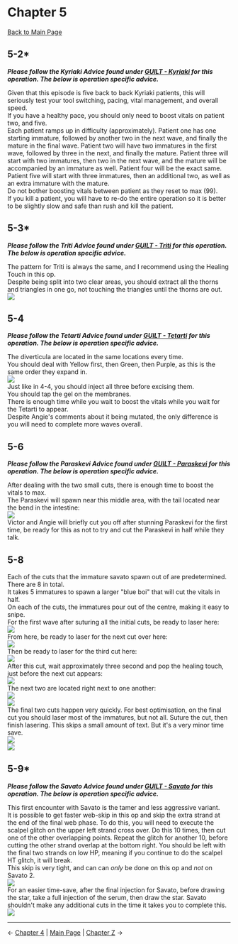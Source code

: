 
# Chapter 5

[Back to Main Page](../../index/eng/index.md)

## 5-2*

***Please follow the Kyriaki Advice found under [GUILT - Kyriaki](../../guilt/eng/kyriaki.md) for this operation. The below is operation specific advice.*** <br>

Given that this episode is five back to back Kyriaki patients, this will seriously test your tool switching, pacing, vital management, and overall speed. <br>
If you have a healthy pace, you should only need to boost vitals on patient two, and five. <br>
Each patient ramps up in difficulty (approximately). Patient one has one starting immature, followed by another two in the next wave, and finally the mature in the final wave. Patient two will have two immatures in the first wave, followed by three in the next, and finally the mature. Patient three will start with two immatures, then two in the next wave, and the mature will be accompanied by an immature as well. Patient four will be the exact same. Patient five will start with three immatures, then an additional two, as well as an extra immature with the mature. <br>
Do not bother boosting vitals between patient as they reset to max (99). <br>
If you kill a patient, you will have to re-do the entire operation so it is better to be slightly slow and safe than rush and kill the patient. <br>

## 5-3*

***Please follow the Triti Advice found under [GUILT - Triti](../../guilt/eng/triti.md) for this operation. The below is operation specific advice.*** <br>

The pattern for Triti is always the same, and I recommend using the Healing Touch in this op. <br>
Despite being split into two clear areas, you should extract all the thorns and triangles in one go, not touching the triangles until the thorns are out. <br>
![](./img/5-3_layout.png)

## 5-4

***Please follow the Tetarti Advice found under [GUILT - Tetarti](../../guilt/eng/tetarti.md) for this operation. The below is operation specific advice.*** <br>

The diverticula are located in the same locations every time. <br>
You should deal with Yellow first, then Green, then Purple, as this is the same order they expand in. <br>
![](./img/5-4_diverticula.png) <br>
Just like in 4-4, you should inject all three before excising them. <br>
You should tap the gel on the membranes. <br>
There is enough time while you wait to boost the vitals while you wait for the Tetarti to appear. <br>
Despite Angie's comments about it being mutated, the only difference is you will need to complete more waves overall. <br>

## 5-6

***Please follow the Paraskevi Advice found under [GUILT - Paraskevi](../../guilt/eng/paraskevi.md) for this operation. The below is operation specific advice.*** <br>

After dealing with the two small cuts, there is enough time to boost the vitals to max. <br>
The Paraskevi will spawn near this middle area, with the tail located near the bend in the intestine:  <br>
![](./img/5-6_start.png) <br>
Victor and Angie will briefly cut you off after stunning Paraskevi for the first time, be ready for this as not to try and cut the Paraskevi in half while they talk. <br>

## 5-8

Each of the cuts that the immature savato spawn out of are predetermined. There are 8 in total. <br>
It takes 5 immatures to spawn a larger "blue boi" that will cut the vitals in half. <br>
On each of the cuts, the immatures pour out of the centre, making it easy to snipe. <br>
For the first wave after suturing all the initial cuts, be ready to laser here: <br>
![](./img/5-8_first.png) <br>
From here, be ready to laser for the next cut over here: <br>
![](./img/5-8_second.png) <br>
Then be ready to laser for the third cut here: <br>
![](./img/5-8_third.png) <br>
After this cut, wait approximately three second and pop the healing touch, just before the next cut appears: <br>
![](./img/5-8_fourth.png) <br>
The next two are located right next to one another: <br>
![](./img/5-8_fifth.png) <br>
![](./img/5-8_sixth.png) <br>
The final two cuts happen very quickly. For best optimisation, on the final cut you should laser most of the immatures, but not all. Suture the cut, then finish lasering. This skips a small amount of text. But it's a very minor time save. <br>
![](./img/5-8_seventh.png) <br>
![](./img/5-8_eighth.png) <br>

## 5-9*

***Please follow the Savato Advice found under [GUILT - Savato](../../guilt/eng/savato.md) for this operation. The below is operation specific advice.***  <br>

This first encounter with Savato is the tamer and less aggressive variant. <br>
It is possible to get faster web-skip in this op and skip the extra strand at the end of the final web phase. To do this, you will need to execute the scalpel glitch on the upper left strand cross over. Do this 10 times, then cut one of the other overlapping points. Repeat the glitch for another 10, before cutting the other strand overlap at the bottom right. You should be left with the final two strands on low HP, meaning if you continue to do the scalpel HT glitch, it will break. <br>
This skip is very tight, and can can *only* be done on this op and *not* on Savato 2. <br>
![](./img/5-9_web.png) <br>
For an easier time-save, after the final injection for Savato, before drawing the star, take a full injection of the serum, then draw the star. Savato shouldn't make any additional cuts in the time it takes you to complete this. <br>
![](./img/5-9_injection.png)

---

← [Chapter 4](./chp4.md) | [Main Page](../../index/eng/index.md) | [Chapter Z](./chpZ.md) →